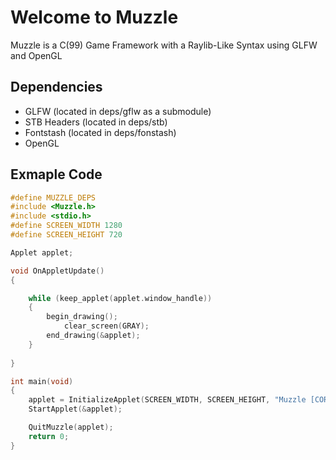 # Welcome to Muzzle
Muzzle is a C(99) Game Framework with a Raylib-Like Syntax using GLFW and OpenGL

## Dependencies
* GLFW (located in deps/gflw as a submodule)
* STB Headers (located in deps/stb)
* Fontstash (located in deps/fonstash)
* OpenGL

## Exmaple Code
```c
#define MUZZLE_DEPS
#include <Muzzle.h>
#include <stdio.h>
#define SCREEN_WIDTH 1280
#define SCREEN_HEIGHT 720

Applet applet;

void OnAppletUpdate()
{

    while (keep_applet(applet.window_handle))
    {
        begin_drawing();
            clear_screen(GRAY);
        end_drawing(&applet);
    }
    
}

int main(void)
{
    applet = InitializeApplet(SCREEN_WIDTH, SCREEN_HEIGHT, "Muzzle [CORE] - Blank Window", MUZZLE_FALSE, MUZZLE_FALSE);
    StartApplet(&applet);

    QuitMuzzle(applet);
    return 0;
}
```
